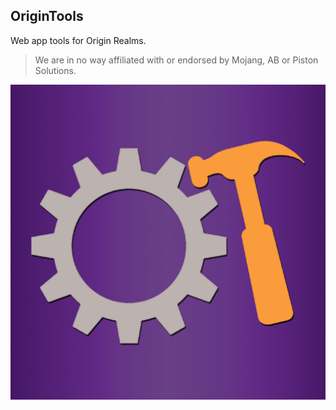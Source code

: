 ## OriginTools

Web app tools for Origin Realms.

> We are in no way affiliated with or endorsed by Mojang, AB or Piston Solutions.

![logo](https://github.com/OriginTools/origintools.github.io/raw/main/logo.png)
